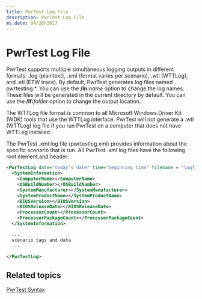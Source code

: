 ```yaml
---
title: PwrTest Log File
description: PwrTest Log File
ms.date: 04/20/2017
---
```


# PwrTest Log File


PwrTest supports multiple simultaneous logging outputs in different formats: .log (plaintext), .xml (format varies per scenario), .wtl (WTTLog), and .etl (ETW trace). By default, PwrTest generates log files named pwrtestlog.\*. You can use the **/ln:**<em>name</em> option to change the log names. These files will be generated in the current directory by default. You can use the **/lf:**<em>folder</em> option to change the output location.

The WTTLog file format is common to all Microsoft Windows Driver Kit (WDK) tools that use the WTTLog interface. PwrTest will not generate a .wtl (WTTLog) log file if you run PwrTest on a computer that does not have WTTLog installed.

The PwrTest .xml log file (pwrtestlog.xml) provides information about the specific scenario that is run. All PwrTest .xml log files have the following root element and header:

```XML
<PwrTestLog date="today's date" time="beginning time" filename = "logfile path">
  <SystemInformation>
    <ComputerName></ComputerName>
    <OSBuildNumber></OSBuildNumber>
    <SystemManufacturer></SystemManufacturer>
    <SystemProductName></SystemProductName>
    <BIOSVersion></BIOSVersion>
    <BIOSReleaseDate></BIOSReleaseDate>
    <ProcessorCount></ProcessorCount>
    <ProcessorPackageCount></ProcessorPackageCount>
  </SystemInformation>

  ... 
  scenario tags and data
  ...

</PwrTestLog>
```

## <span id="related_topics"></span>Related topics


[PwrTest Syntax](pwrtest-syntax.md)

 

 






